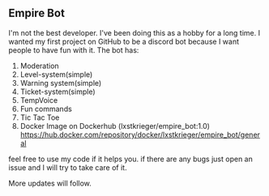 ## Empire Bot

I'm not the best developer. I've been doing this as a hobby for a long time. I wanted my first project on GitHub to be a discord bot because I want people to have fun with it.
The bot has:
 1. Moderation
 2. Level-system(simple)
 3. Warning system(simple)
 4. Ticket-system(simple)
 5. TempVoice
 6. Fun commands
 7. Tic Tac Toe
 8. Docker Image on Dockerhub (lxstkrieger/empire_bot:1.0)
    https://hub.docker.com/repository/docker/lxstkrieger/empire_bot/general

feel free to use my code if it helps you.
if there are any bugs just open an issue and I will try to take care of it.

More updates will follow.

